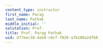 ```yaml
---
content_type: instructor
first_name: Parag
last_name: Pathak
middle_initial: ''
salutation: Prof.
title: Prof. Parag Pathak
uid: d77eec38-da50-c0cf-f020-a7b100a2dfb8
---
```

